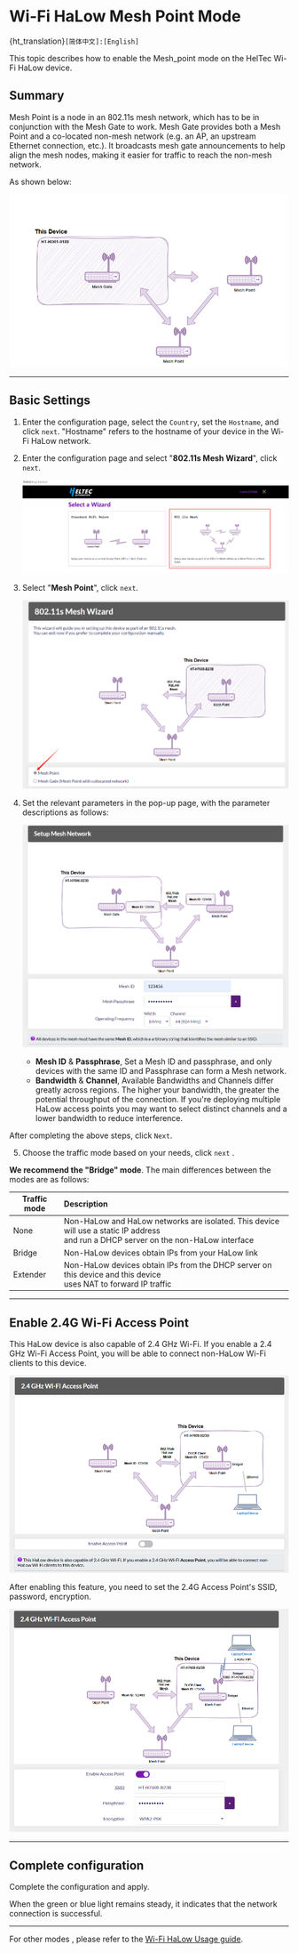 # Wi-Fi HaLow Mesh Point Mode

{ht_translation}`[简体中文]:[English]`

This topic describes how to enable the Mesh_point mode on the HelTec Wi-Fi HaLow device.

## Summary
Mesh Point is a node in an 802.11s mesh network, which has to be in conjunction with the Mesh Gate to work. Mesh Gate provides both a Mesh Point and a co-located non-mesh network (e.g. an AP, an upstream Ethernet connection, etc.). It broadcasts mesh gate announcements to help align the mesh nodes, making it easier for traffic to reach the non-mesh network.

As shown below:

![](img/mesh_gate/01.png)

------------------------------------

## Basic Settings
1. Enter the configuration page, select the `Country`, set the `Hostname`, and click `next`. "Hostname" refers to the hostname of your device in the Wi-Fi HaLow network.

2. Enter the configuration page and select "**802.11s Mesh Wizard**", click `next`.

   ![](img/mesh_gate/02.png)

3. Select "**Mesh Point**", click `next`.

   ![](img/mesh_point/03.png)

4. Set the relevant parameters in the pop-up page, with the parameter descriptions as follows:

   ![](img/mesh_point/04.png)

   - **Mesh ID** & **Passphrase**, Set a Mesh ID and passphrase, and only devices with the same ID and Passphrase can form a Mesh network.
   - **Bandwidth** & **Channel**, Available Bandwidths and Channels differ greatly across regions. The higher your bandwidth, the greater the potential throughput of the connection. If you're deploying multiple HaLow access points you may want to select distinct channels and a lower bandwidth to reduce interference.

After completing the above steps, click `Next`.

5. Choose the traffic mode based on your needs, click `next` . 

  **We recommend the "Bridge" mode**. The main differences between the modes are as follows:

|  Traffic mode   | Description  |
|  ----  | :----- |
| None  | Non-HaLow and HaLow networks are isolated. This device will use a static IP address<br>and run a DHCP server on the non-HaLow interface |
| Bridge  | Non-HaLow devices obtain IPs from your HaLow link |
| Extender | Non-HaLow devices obtain IPs from the DHCP server on this device and this device<br>uses NAT to forward IP traffic |

---------------------------

## Enable 2.4G Wi-Fi Access Point
This HaLow device is also capable of 2.4 GHz Wi-Fi. If you enable a 2.4 GHz Wi-Fi Access Point, you will be able to connect non-HaLow Wi-Fi clients to this device.

![](img/mesh_point/09.png)

After enabling this feature, you need to set the 2.4G Access Point's SSID, password, encryption.

![](img/mesh_point/10.png)

------------------------------------------------------
## Complete configuration
Complete the configuration and apply.

When the green or blue light remains steady, it indicates that the network connection is successful.

------------------------------------

For other modes , please refer to the [Wi-Fi HaLow Usage guide](https://docs.heltec.org/en/wifi_halow/halow_guide/index.html).

